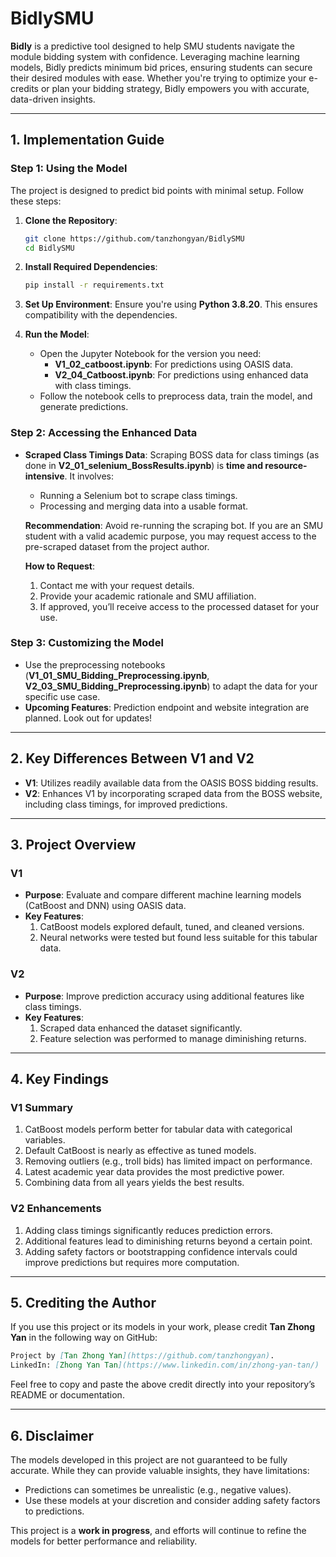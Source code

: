 # **BidlySMU**

**Bidly** is a predictive tool designed to help SMU students navigate the module bidding system with confidence. Leveraging machine learning models, Bidly predicts minimum bid prices, ensuring students can secure their desired modules with ease. Whether you're trying to optimize your e-credits or plan your bidding strategy, Bidly empowers you with accurate, data-driven insights.

---

## **1. Implementation Guide**

### **Step 1: Using the Model**
The project is designed to predict bid points with minimal setup. Follow these steps:

1. **Clone the Repository**:
   ```bash
   git clone https://github.com/tanzhongyan/BidlySMU
   cd BidlySMU
   ```

2. **Install Required Dependencies**:
   ```bash
   pip install -r requirements.txt
   ```

3. **Set Up Environment**:
   Ensure you're using **Python 3.8.20**. This ensures compatibility with the dependencies.

4. **Run the Model**:
   - Open the Jupyter Notebook for the version you need:
     - **V1_02_catboost.ipynb**: For predictions using OASIS data.
     - **V2_04_Catboost.ipynb**: For predictions using enhanced data with class timings.
   - Follow the notebook cells to preprocess data, train the model, and generate predictions.

### **Step 2: Accessing the Enhanced Data**
- **Scraped Class Timings Data**: Scraping BOSS data for class timings (as done in **V2_01_selenium_BossResults.ipynb**) is **time and resource-intensive**. It involves:
  - Running a Selenium bot to scrape class timings.
  - Processing and merging data into a usable format.

  **Recommendation**: Avoid re-running the scraping bot. If you are an SMU student with a valid academic purpose, you may request access to the pre-scraped dataset from the project author.

  **How to Request**:
  1. Contact me with your request details.
  2. Provide your academic rationale and SMU affiliation.
  3. If approved, you’ll receive access to the processed dataset for your use.

### **Step 3: Customizing the Model**
- Use the preprocessing notebooks (**V1_01_SMU_Bidding_Preprocessing.ipynb**, **V2_03_SMU_Bidding_Preprocessing.ipynb**) to adapt the data for your specific use case.
- **Upcoming Features**: Prediction endpoint and website integration are planned. Look out for updates!

---

## **2. Key Differences Between V1 and V2**

- **V1**: Utilizes readily available data from the OASIS BOSS bidding results.
- **V2**: Enhances V1 by incorporating scraped data from the BOSS website, including class timings, for improved predictions.

---

## **3. Project Overview**

### **V1**
- **Purpose**: Evaluate and compare different machine learning models (CatBoost and DNN) using OASIS data.
- **Key Features**:
  1. CatBoost models explored default, tuned, and cleaned versions.
  2. Neural networks were tested but found less suitable for this tabular data.

### **V2**
- **Purpose**: Improve prediction accuracy using additional features like class timings.
- **Key Features**:
  1. Scraped data enhanced the dataset significantly.
  2. Feature selection was performed to manage diminishing returns.

---

## **4. Key Findings**

### **V1 Summary**
1. CatBoost models perform better for tabular data with categorical variables.
2. Default CatBoost is nearly as effective as tuned models.
3. Removing outliers (e.g., troll bids) has limited impact on performance.
4. Latest academic year data provides the most predictive power.
5. Combining data from all years yields the best results.

### **V2 Enhancements**
1. Adding class timings significantly reduces prediction errors.
2. Additional features lead to diminishing returns beyond a certain point.
3. Adding safety factors or bootstrapping confidence intervals could improve predictions but requires more computation.

---

## **5. Crediting the Author**

If you use this project or its models in your work, please credit **Tan Zhong Yan** in the following way on GitHub:

```markdown
Project by [Tan Zhong Yan](https://github.com/tanzhongyan).  
LinkedIn: [Zhong Yan Tan](https://www.linkedin.com/in/zhong-yan-tan/)
```

Feel free to copy and paste the above credit directly into your repository’s README or documentation.

---

## **6. Disclaimer**

The models developed in this project are not guaranteed to be fully accurate. While they can provide valuable insights, they have limitations:
- Predictions can sometimes be unrealistic (e.g., negative values).
- Use these models at your discretion and consider adding safety factors to predictions.

This project is a **work in progress**, and efforts will continue to refine the models for better performance and reliability.